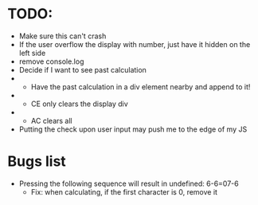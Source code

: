 # TODO:
- Make sure this can't crash
- If the user overflow the display with number, just have it hidden on the left side
- remove console.log
- Decide if I want to see past calculation
- - Have the past calculation in a div element nearby and append to it!
- - CE only clears the display div
- - AC clears all
- Putting the check upon user input may push me to the edge of my JS

# Bugs list
- Pressing the following sequence will result in undefined:
    6-6=07-6
    - Fix: when calculating, if the first character is 0, remove it